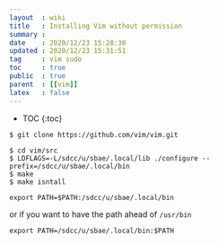 ```yaml
---
layout  : wiki
title   : Installing Vim without permission
summary : 
date    : 2020/12/23 15:28:30
updated : 2020/12/23 15:31:51
tag     : vim sudo
toc     : true
public  : true
parent  : [[vim]]
latex   : false
---
```

* TOC
{:toc}

```
$ git clone https://github.com/vim/vim.git
```

```
$ cd vim/src
$ LDFLAGS=-L/sdcc/u/sbae/.local/lib ./configure --prefix=/sdcc/u/sbae/.local/bin
$ make
$ make isntall
```

```
export PATH=$PATH:/sdcc/u/sbae/.local/bin
```
or if you want to have the path ahead of `/usr/bin`

```
export PATH=/sdcc/u/sbae/.local/bin:$PATH
```
